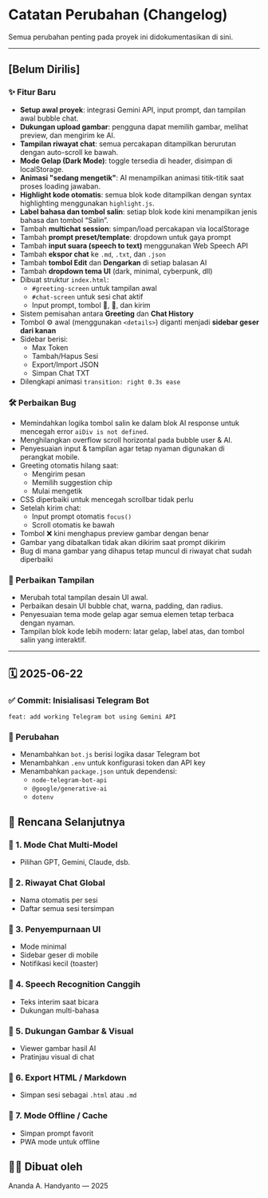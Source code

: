 # Catatan Perubahan (Changelog)

Semua perubahan penting pada proyek ini didokumentasikan di sini.

---

## [Belum Dirilis]

### ✨ Fitur Baru
- **Setup awal proyek**: integrasi Gemini API, input prompt, dan tampilan awal bubble chat.
- **Dukungan upload gambar**: pengguna dapat memilih gambar, melihat preview, dan mengirim ke AI.
- **Tampilan riwayat chat**: semua percakapan ditampilkan berurutan dengan auto-scroll ke bawah.
- **Mode Gelap (Dark Mode)**: toggle tersedia di header, disimpan di localStorage.
- **Animasi "sedang mengetik"**: AI menampilkan animasi titik-titik saat proses loading jawaban.
- **Highlight kode otomatis**: semua blok kode ditampilkan dengan syntax highlighting menggunakan `highlight.js`.
- **Label bahasa dan tombol salin**: setiap blok kode kini menampilkan jenis bahasa dan tombol “Salin”.
- Tambah **multichat session**: simpan/load percakapan via localStorage
- Tambah **prompt preset/template**: dropdown untuk gaya prompt
- Tambah **input suara (speech to text)** menggunakan Web Speech API
- Tambah **ekspor chat** ke `.md`, `.txt`, dan `.json`
- Tambah **tombol Edit** dan **Dengarkan** di setiap balasan AI
- Tambah **dropdown tema UI** (dark, minimal, cyberpunk, dll)
- Dibuat struktur `index.html`:
  - `#greeting-screen` untuk tampilan awal
  - `#chat-screen` untuk sesi chat aktif
  - Input prompt, tombol 🎤, 📎, dan kirim
- Sistem pemisahan antara **Greeting** dan **Chat History**
- Tombol ⚙️ awal (menggunakan `<details>`) diganti menjadi **sidebar geser dari kanan**
- Sidebar berisi:
  - Max Token
  - Tambah/Hapus Sesi
  - Export/Import JSON
  - Simpan Chat TXT
- Dilengkapi animasi `transition: right 0.3s ease`

### 🛠️ Perbaikan Bug
- Memindahkan logika tombol salin ke dalam blok AI response untuk mencegah error `aiDiv is not defined`.
- Menghilangkan overflow scroll horizontal pada bubble user & AI.
- Penyesuaian input & tampilan agar tetap nyaman digunakan di perangkat mobile.
- Greeting otomatis hilang saat:
  - Mengirim pesan
  - Memilih suggestion chip
  - Mulai mengetik
- CSS diperbaiki untuk mencegah scrollbar tidak perlu
- Setelah kirim chat:
  - Input prompt otomatis `focus()`
  - Scroll otomatis ke bawah
- Tombol ❌ kini menghapus preview gambar dengan benar
- Gambar yang dibatalkan tidak akan dikirim saat prompt dikirim
- Bug di mana gambar yang dihapus tetap muncul di riwayat chat sudah diperbaiki

### 🎨 Perbaikan Tampilan
- Merubah total tampilan desain UI awal.
- Perbaikan desain UI bubble chat, warna, padding, dan radius.
- Penyesuaian tema mode gelap agar semua elemen tetap terbaca dengan nyaman.
- Tampilan blok kode lebih modern: latar gelap, label atas, dan tombol salin yang interaktif.

---
## 🗓️ 2025-06-22

### ✅ Commit: Inisialisasi Telegram Bot
```
feat: add working Telegram bot using Gemini API
```

### 📁 Perubahan
- Menambahkan `bot.js` berisi logika dasar Telegram bot
- Menambahkan `.env` untuk konfigurasi token dan API key
- Menambahkan `package.json` untuk dependensi:
  - `node-telegram-bot-api`
  - `@google/generative-ai`
  - `dotenv`

## 🎯 Rencana Selanjutnya
### 📌 1. Mode Chat Multi-Model
- Pilihan GPT, Gemini, Claude, dsb.

### 📌 2. Riwayat Chat Global
- Nama otomatis per sesi
- Daftar semua sesi tersimpan

### 📌 3. Penyempurnaan UI
- Mode minimal
- Sidebar geser di mobile
- Notifikasi kecil (toaster)

### 📌 4. Speech Recognition Canggih
- Teks interim saat bicara
- Dukungan multi-bahasa

### 📌 5. Dukungan Gambar & Visual
- Viewer gambar hasil AI
- Pratinjau visual di chat

### 📌 6. Export HTML / Markdown
- Simpan sesi sebagai `.html` atau `.md`

### 📌 7. Mode Offline / Cache
- Simpan prompt favorit
- PWA mode untuk offline

## 🧑‍💻 Dibuat oleh
Ananda A. Handyanto — 2025